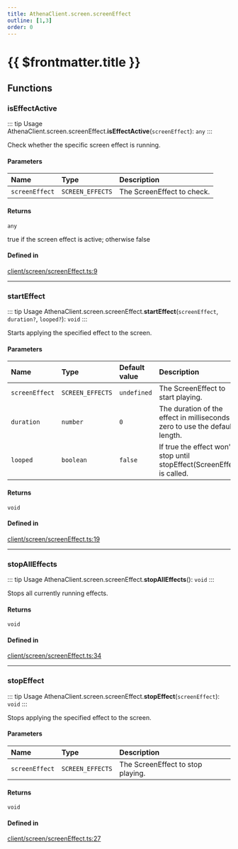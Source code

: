 ```yaml
---
title: AthenaClient.screen.screenEffect
outline: [1,3]
order: 0
---
```


# {{ $frontmatter.title }}


## Functions

### isEffectActive

::: tip Usage
AthenaClient.screen.screenEffect.**isEffectActive**(`screenEffect`): `any`
:::

Check whether the specific screen effect is running.

#### Parameters

| Name | Type | Description |
| :------ | :------ | :------ |
| `screenEffect` | `SCREEN_EFFECTS` | The ScreenEffect to check. |

#### Returns

`any`

true if the screen effect is active; otherwise false

#### Defined in

[client/screen/screenEffect.ts:9](https://github.com/Stuyk/altv-athena/blob/9c5aa90/src/core/client/screen/screenEffect.ts#L9)

___

### startEffect

::: tip Usage
AthenaClient.screen.screenEffect.**startEffect**(`screenEffect`, `duration?`, `looped?`): `void`
:::

Starts applying the specified effect to the screen.

#### Parameters

| Name | Type | Default value | Description |
| :------ | :------ | :------ | :------ |
| `screenEffect` | `SCREEN_EFFECTS` | `undefined` | The ScreenEffect to start playing. |
| `duration` | `number` | `0` | The duration of the effect in milliseconds or zero to use the default length. |
| `looped` | `boolean` | `false` | If true the effect won't stop until stopEffect(ScreenEffect) is called. |

#### Returns

`void`

#### Defined in

[client/screen/screenEffect.ts:19](https://github.com/Stuyk/altv-athena/blob/9c5aa90/src/core/client/screen/screenEffect.ts#L19)

___

### stopAllEffects

::: tip Usage
AthenaClient.screen.screenEffect.**stopAllEffects**(): `void`
:::

Stops all currently running effects.

#### Returns

`void`

#### Defined in

[client/screen/screenEffect.ts:34](https://github.com/Stuyk/altv-athena/blob/9c5aa90/src/core/client/screen/screenEffect.ts#L34)

___

### stopEffect

::: tip Usage
AthenaClient.screen.screenEffect.**stopEffect**(`screenEffect`): `void`
:::

Stops applying the specified effect to the screen.

#### Parameters

| Name | Type | Description |
| :------ | :------ | :------ |
| `screenEffect` | `SCREEN_EFFECTS` | The ScreenEffect to stop playing. |

#### Returns

`void`

#### Defined in

[client/screen/screenEffect.ts:27](https://github.com/Stuyk/altv-athena/blob/9c5aa90/src/core/client/screen/screenEffect.ts#L27)

